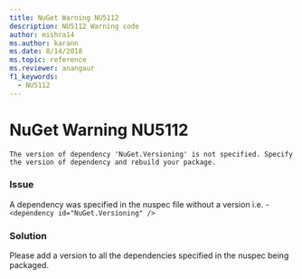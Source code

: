```yaml
---
title: NuGet Warning NU5112
description: NU5112 Warning code
author: mishra14
ms.author: karann
ms.date: 8/14/2018
ms.topic: reference
ms.reviewer: anangaur
f1_keywords: 
  - NU5112
---
```


# NuGet Warning NU5112
```
The version of dependency 'NuGet.Versioning' is not specified. Specify the version of dependency and rebuild your package.
```

### Issue

A dependency was specified in the nuspec file without a version i.e. - `<dependency id="NuGet.Versioning" />`


### Solution

Please add a version to all the dependencies specified in the nuspec being packaged.

